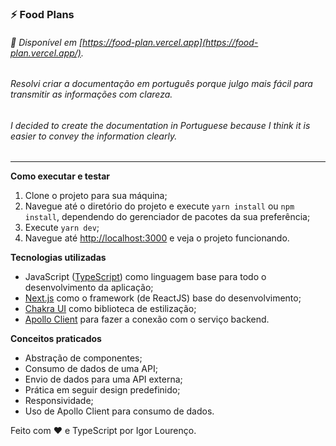 ### ⚡  Food Plans

###### 👾 Disponível em [https://food-plan.vercel.app](https://food-plan.vercel.app/).

###### Resolvi criar a documentação em português porque julgo mais fácil para transmitir as informações com clareza.
###### I decided to create the documentation in Portuguese because I think it is easier to convey the information clearly.

---

**Como executar e testar**
1. Clone o projeto para sua máquina;
2. Navegue até o diretório do projeto e execute `yarn install` ou `npm install`, dependendo do gerenciador de pacotes da sua preferência;
3. Execute `yarn dev`;
4. Navegue até [http://localhost:3000](http://localhost:3000) e veja o projeto funcionando.

**Tecnologias utilizadas**
* JavaScript ([TypeScript](https://www.typescriptlang.org/)) como linguagem base para todo o desenvolvimento da aplicação;
* [Next.js](https://nextjs.org/) como o framework (de ReactJS) base do desenvolvimento;
* [Chakra UI](https://chakra-ui.com/getting-started) como biblioteca de estilização;
* [Apollo Client](https://www.apollographql.com/docs/react/) para fazer a conexão com o serviço backend.

**Conceitos praticados**
* Abstração de componentes;
* Consumo de dados de uma API;
* Envio de dados para uma API externa;
* Prática em seguir design predefinido;
* Responsividade;
* Uso de Apollo Client para consumo de dados.

Feito com ❤ e TypeScript por Igor Lourenço.
